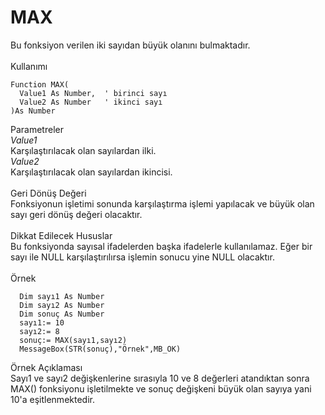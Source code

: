 # MAX

Bu fonksiyon verilen iki sayıdan büyük olanını bulmaktadır.\
\
Kullanımı

```
Function MAX(
  Value1 As Number,  ' birinci sayı
  Value2 As Number   ' ikinci sayı
)As Number
```

Parametreler\
_Value1_\
Karşılaştırılacak olan sayılardan ilki.\
_Value2_\
Karşılaştırılacak olan sayılardan ikincisi.\
\
Geri Dönüş Değeri\
Fonksiyonun işletimi sonunda karşılaştırma işlemi yapılacak ve büyük olan sayı geri dönüş değeri olacaktır.\
\
Dikkat Edilecek Hususlar\
Bu fonksiyonda sayısal ifadelerden başka ifadelerle kullanılamaz. Eğer bir sayı ile NULL karşılaştırılırsa işlemin sonucu yine NULL olacaktır.\
\
Örnek

```
  Dim sayı1 As Number
  Dim sayı2 As Number
  Dim sonuç As Number
  sayı1:= 10
  sayı2:= 8
  sonuç:= MAX(sayı1,sayı2)
  MessageBox(STR(sonuç),"Örnek",MB_OK)
```

Örnek Açıklaması\
Sayı1 ve sayı2 değişkenlerine sırasıyla 10 ve 8 değerleri atandıktan sonra MAX() fonksiyonu işletilmekte ve sonuç değişkeni büyük olan sayıya yani 10'a eşitlenmektedir.
